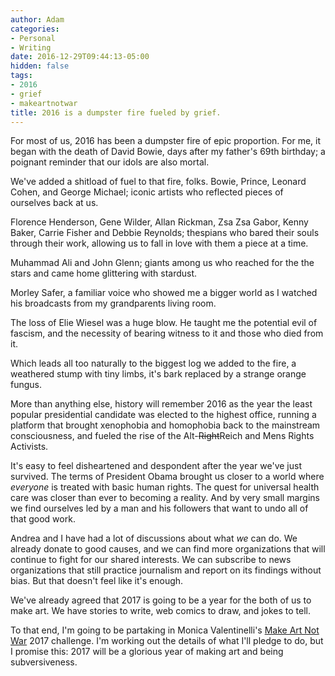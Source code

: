 ```yaml
---
author: Adam
categories:
- Personal
- Writing
date: 2016-12-29T09:44:13-05:00
hidden: false
tags:
- 2016
- grief
- makeartnotwar
title: 2016 is a dumpster fire fueled by grief.
---
```


For most of us, 2016 has been a dumpster fire of epic proportion. For me, it began with the death of David Bowie, days after my father's 69th birthday; a poignant reminder that our idols are also mortal.

We've added a shitload of fuel to that fire, folks. Bowie, Prince, Leonard Cohen, and George Michael; iconic artists who reflected pieces of ourselves back at us.

Florence Henderson, Gene Wilder, Allan Rickman, Zsa Zsa Gabor, Kenny Baker, Carrie Fisher and Debbie Reynolds; thespians who bared their souls through their work, allowing us to fall in love with them a piece at a time.

Muhammad Ali and John Glenn; giants among us who reached for the the stars and came home glittering with stardust.

Morley Safer, a familiar voice who showed me a bigger world as I watched his broadcasts from my grandparents living room.

The loss of Elie Wiesel was a huge blow. He taught me the potential evil of fascism, and the necessity of bearing witness to it and those who died from it.

Which leads all too naturally to the biggest log we added to the fire, a weathered stump with tiny limbs, it's bark replaced by a strange orange fungus.

More than anything else, history will remember 2016 as the year the least popular presidential candidate was elected to the highest office, running a platform that brought xenophobia and homophobia back to the mainstream consciousness, and fueled the rise of the Alt-~~Right~~Reich and Mens Rights Activists.

It's easy to feel disheartened and despondent after the year we've just survived. The terms of President Obama brought us closer to a world where *everyone* is treated with basic human rights. The quest for universal health care was closer than ever to becoming a reality. And by very small margins we find ourselves led by a man and his followers that want to undo all of that good work.

Andrea and I have had a lot of discussions about what *we* can do. We already donate to good causes, and we can find more organizations that will continue to fight for our shared interests. We can subscribe to news organizations that still practice journalism and report on its findings without bias. But that doesn't feel like it's enough.

We've already agreed that 2017 is going to be a year for the both of us to make art. We have stories to write, web comics to draw, and jokes to tell.

To that end, I'm going to be partaking in Monica Valentinelli's [Make Art Not War] 2017 challenge. I'm working out the details of what I'll pledge to do, but I promise this: 2017 will be a glorious year of making art and being subversiveness.


[Make Art Not War]: http://www.booksofm.com/2016/12/make-art-not-war-2017-challenge-rules.html
